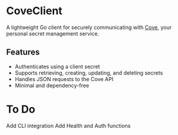 # CoveClient

A lightweight Go client for securely communicating with [Cove](https://github.com/LSariol/cove), your personal secret management service.

## Features

- Authenticates using a client secret
- Supports retrieving, creating, updating, and deleting secrets
- Handles JSON requests to the Cove API
- Minimal and dependency-free






# To Do 
Add CLI integration
Add Health and Auth functions
